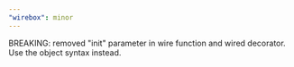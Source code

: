 ```yaml
---
"wirebox": minor
---
```


BREAKING: removed "init" parameter in wire function and wired decorator. Use the object syntax instead.
